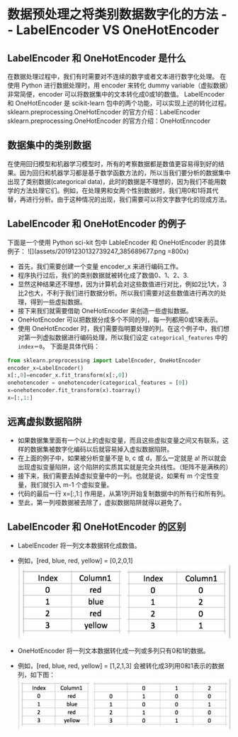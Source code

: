 # 数据预处理之将类别数据数字化的方法 -- LabelEncoder VS OneHotEncoder

## LabelEncoder 和 OneHotEncoder 是什么
在数据处理过程中，我们有时需要对不连续的数字或者文本进行数字化处理。
在使用 Python 进行数据处理时，用 encoder 来转化 dummy variable（虚拟数据）非常简便，encoder 可以将数据集中的文本转化成0或1的数值。
LabelEncoder 和 OneHotEncoder 是 scikit-learn 包中的两个功能，可以实现上述的转化过程。
sklearn.preprocessing.OneHotEncoder 的官方介绍：LabelEncoder
sklearn.preprocessing.OneHotEncoder 的官方介绍：OneHotEnncoder

## 数据集中的类别数据
在使用回归模型和机器学习模型时，所有的考察数据都是数值更容易得到好的结果。因为回归和机器学习都是基于数学函数方法的，所以当我们要分析的数据集中出现了类别数据(categorical data)，此时的数据是不理想的，因为我们不能用数学的方法处理它们。例如，在处理男和女两个性别数据时，我们用0和1将其代替，再进行分析。由于这种情况的出现，我们需要可以将文字数字化的现成方法。

##  LabelEncoder 和 OneHotEncoder 的例子
下面是一个使用 Python sci-kit 包中 LableEncoder 和 OneHotEncoder 的具体例子：
![](assets/20191230132739247_385689677.png =800x)


- 首先，我们需要创建一个变量 encoder_x 来进行编码工作。
- 程序执行过后，我们的类别数据就被转化成了数值0、1、2、3.
- 显然这种结果还不理想，因为计算机会对这些数值进行对比，例如2比1大，3比2也大，不利于我们进行数据分析。所以我们需要对这些数值进行再次的处理，得到一些虚拟数据。
- 接下来我们就需要借助 OneHotEncoder 来创造一些虚拟数据。
- OneHotEncoder 可以把数据分成多个不同的列，每一列都用0或1来表示。
- 使用 OneHotEncoder 时，我们需要指明要处理的列。在这个例子中，我们想对第一列虚拟数据进行编码处理，所以我们设定 `categorical_features` 中的 `index＝0`。
下面是具体代码：

```python
from sklearn.preprocessing import LabelEncoder, OneHotEncoder
encoder_x=LabelEncoder()
x[:,0]=encoder_x.fit_transform(x[:,0])
onehotencoder = onehotencoder(categorical_features = [0])
x=onehotencoder.fit_transform(x).toarray()
x=[:,1:]
```


## 远离虚拟数据陷阱
- 如果数据集里面有一个以上的虚拟变量，而且这些虚拟变量之间又有联系，这样的数据集被数字化编码以后就容易掉入虚拟数据陷阱。
- 在上面的例子中，如果被分析变量不是 b, c 或 d，那么一定就是 a! 所以就会出现虚拟变量陷阱，这个陷阱的实质其实就是完全共线性。（矩阵不是满秩的）
- 接下来，我们需要去掉虚拟变量中的一列。也就是说，如果有 m 个定性变量，我们就引入 m-1 个虚拟变量。
- 代码的最后一行 x=[:,1:] 作用是，从第1列开始复制数据中的所有行和所有列。
- 至此，第一列哑数据被去除了，虚拟数据陷阱就得以避免了。


## LabelEncoder 和 OneHotEncoder 的区别
- LabelEncoder 将一列文本数据转化成数值。
- 例如，[red, blue, red, yellow] = [0,2,0,1]
![](assets/20191230134251619_871809690.png)



- OneHotEncoder 将一列文本数据转化成一列或多列只有0和1的数据。
- 例如，[red, blue, red, yellow] = [1,2,1,3] 会被转化成3列用0和1表示的数据列，如下图：
![](assets/20191230134312972_1224561331.png)



